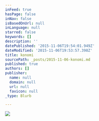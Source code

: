 ```yaml
---
inFeed: true
hasPage: false
inNav: false
isBasedOnUrl: null
inLanguage: null
starred: false
keywords: []
description: ''
datePublished: '2015-11-06T19:54:01.949Z'
dateModified: '2015-11-06T19:53:57.398Z'
title: konomi
sourcePath: _posts/2015-11-06-konomi.md
published: true
authors: []
publisher:
  name: null
  domain: null
  url: null
  favicon: null
_type: Blurb

---
```

![](https://the-grid-user-content.s3-us-west-2.amazonaws.com/5628ee11-077f-45f0-8e46-d0260c224613.jpg)